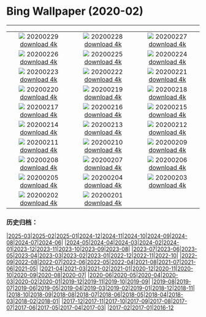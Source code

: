 # Bing Wallpaper (2020-02)
**************
| | | |
| :----: | :----: | :----: |
| ![](https://www.bing.com/th?id=OHR.WallaceFF_EN-US1967284462_1920x1080.jpg) 20200229 [download 4k](https://www.bing.com/th?id=OHR.WallaceFF_EN-US1967284462_UHD.jpg) | ![](https://www.bing.com/th?id=OHR.OtterCreekVT_EN-US1557441690_1920x1080.jpg) 20200228 [download 4k](https://www.bing.com/th?id=OHR.OtterCreekVT_EN-US1557441690_UHD.jpg) | ![](https://www.bing.com/th?id=OHR.PBWhaleBones_EN-US8550622199_1920x1080.jpg) 20200227 [download 4k](https://www.bing.com/th?id=OHR.PBWhaleBones_EN-US8550622199_UHD.jpg) |
| ![](https://www.bing.com/th?id=OHR.AcadiaSunrise_EN-US8474021804_1920x1080.jpg) 20200226 [download 4k](https://www.bing.com/th?id=OHR.AcadiaSunrise_EN-US8474021804_UHD.jpg) | ![](https://www.bing.com/th?id=OHR.ArmstrongPark_EN-US8412696471_1920x1080.jpg) 20200225 [download 4k](https://www.bing.com/th?id=OHR.ArmstrongPark_EN-US8412696471_UHD.jpg) | ![](https://www.bing.com/th?id=OHR.Windhorses_EN-US8344477103_1920x1080.jpg) 20200224 [download 4k](https://www.bing.com/th?id=OHR.Windhorses_EN-US8344477103_UHD.jpg) |
| ![](https://www.bing.com/th?id=OHR.LakeGullMN_EN-US8273213396_1920x1080.jpg) 20200223 [download 4k](https://www.bing.com/th?id=OHR.LakeGullMN_EN-US8273213396_UHD.jpg) | ![](https://www.bing.com/th?id=OHR.AbuSimbelSunFest_EN-US8115834133_1920x1080.jpg) 20200222 [download 4k](https://www.bing.com/th?id=OHR.AbuSimbelSunFest_EN-US8115834133_UHD.jpg) | ![](https://www.bing.com/th?id=OHR.OlindaCarnival_EN-US7914915440_1920x1080.jpg) 20200221 [download 4k](https://www.bing.com/th?id=OHR.OlindaCarnival_EN-US7914915440_UHD.jpg) |
| ![](https://www.bing.com/th?id=OHR.CloudsPelmo_EN-US7754683425_1920x1080.jpg) 20200220 [download 4k](https://www.bing.com/th?id=OHR.CloudsPelmo_EN-US7754683425_UHD.jpg) | ![](https://www.bing.com/th?id=OHR.WanderingAlbatross_EN-US7624194630_1920x1080.jpg) 20200219 [download 4k](https://www.bing.com/th?id=OHR.WanderingAlbatross_EN-US7624194630_UHD.jpg) | ![](https://www.bing.com/th?id=OHR.PlutoCrescent_EN-US7560373003_1920x1080.jpg) 20200218 [download 4k](https://www.bing.com/th?id=OHR.PlutoCrescent_EN-US7560373003_UHD.jpg) |
| ![](https://www.bing.com/th?id=OHR.MRNMSD_EN-US1457690831_1920x1080.jpg) 20200217 [download 4k](https://www.bing.com/th?id=OHR.MRNMSD_EN-US1457690831_UHD.jpg) | ![](https://www.bing.com/th?id=OHR.LemonDragon_EN-US7455819536_1920x1080.jpg) 20200216 [download 4k](https://www.bing.com/th?id=OHR.LemonDragon_EN-US7455819536_UHD.jpg) | ![](https://www.bing.com/th?id=OHR.HumpbackHerring_EN-US7403030704_1920x1080.jpg) 20200215 [download 4k](https://www.bing.com/th?id=OHR.HumpbackHerring_EN-US7403030704_UHD.jpg) |
| ![](https://www.bing.com/th?id=OHR.CorsicaHeart_EN-US7363711239_1920x1080.jpg) 20200214 [download 4k](https://www.bing.com/th?id=OHR.CorsicaHeart_EN-US7363711239_UHD.jpg) | ![](https://www.bing.com/th?id=OHR.AbiquaFalls_EN-US4408914137_1920x1080.jpg) 20200213 [download 4k](https://www.bing.com/th?id=OHR.AbiquaFalls_EN-US4408914137_UHD.jpg) | ![](https://www.bing.com/th?id=OHR.PinzonIslandTortoise_EN-US4325314925_1920x1080.jpg) 20200212 [download 4k](https://www.bing.com/th?id=OHR.PinzonIslandTortoise_EN-US4325314925_UHD.jpg) |
| ![](https://www.bing.com/th?id=OHR.SylviaEarle_EN-US4248966328_1920x1080.jpg) 20200211 [download 4k](https://www.bing.com/th?id=OHR.SylviaEarle_EN-US4248966328_UHD.jpg) | ![](https://www.bing.com/th?id=OHR.SuperkilenPark_EN-US4074449236_1920x1080.jpg) 20200210 [download 4k](https://www.bing.com/th?id=OHR.SuperkilenPark_EN-US4074449236_UHD.jpg) | ![](https://www.bing.com/th?id=OHR.HollywoodSign_EN-US3888664438_1920x1080.jpg) 20200209 [download 4k](https://www.bing.com/th?id=OHR.HollywoodSign_EN-US3888664438_UHD.jpg) |
| ![](https://www.bing.com/th?id=OHR.PingxiLantern_EN-US3795457184_1920x1080.jpg) 20200208 [download 4k](https://www.bing.com/th?id=OHR.PingxiLantern_EN-US3795457184_UHD.jpg) | ![](https://www.bing.com/th?id=OHR.QuebecWinter_EN-US3715352171_1920x1080.jpg) 20200207 [download 4k](https://www.bing.com/th?id=OHR.QuebecWinter_EN-US3715352171_UHD.jpg) | ![](https://www.bing.com/th?id=OHR.SneezeSpring_EN-US3645892670_1920x1080.jpg) 20200206 [download 4k](https://www.bing.com/th?id=OHR.SneezeSpring_EN-US3645892670_UHD.jpg) |
| ![](https://www.bing.com/th?id=OHR.AlbertaBubbles_EN-US3535339115_1920x1080.jpg) 20200205 [download 4k](https://www.bing.com/th?id=OHR.AlbertaBubbles_EN-US3535339115_UHD.jpg) | ![](https://www.bing.com/th?id=OHR.LionRock_EN-US3384136847_1920x1080.jpg) 20200204 [download 4k](https://www.bing.com/th?id=OHR.LionRock_EN-US3384136847_UHD.jpg) | ![](https://www.bing.com/th?id=OHR.RapaNuiFestival_EN-US3295875465_1920x1080.jpg) 20200203 [download 4k](https://www.bing.com/th?id=OHR.RapaNuiFestival_EN-US3295875465_UHD.jpg) |
| ![](https://www.bing.com/th?id=OHR.MeerkatHuddle_EN-US3180214061_1920x1080.jpg) 20200202 [download 4k](https://www.bing.com/th?id=OHR.MeerkatHuddle_EN-US3180214061_UHD.jpg) | ![](https://www.bing.com/th?id=OHR.MappingCourage_EN-US3088004881_1920x1080.jpg) 20200201 [download 4k](https://www.bing.com/th?id=OHR.MappingCourage_EN-US3088004881_UHD.jpg) |  |

### 历史归档：

|[2025-03](/../2025-03/2025-03.md)|[2025-02](/../2025-02/2025-02.md)|[2025-01](/../2025-01/2025-01.md)|[2024-12](/../2024-12/2024-12.md)|[2024-11](/../2024-11/2024-11.md)|[2024-10](/../2024-10/2024-10.md)|[2024-09](/../2024-09/2024-09.md)|[2024-08](/../2024-08/2024-08.md)|[2024-07](/../2024-07/2024-07.md)|[2024-06](/../2024-06/2024-06.md)|
|[2024-05](/../2024-05/2024-05.md)|[2024-04](/../2024-04/2024-04.md)|[2024-03](/../2024-03/2024-03.md)|[2024-02](/../2024-02/2024-02.md)|[2024-01](/../2024-01/2024-01.md)|[2023-12](/../2023-12/2023-12.md)|[2023-11](/../2023-11/2023-11.md)|[2023-10](/../2023-10/2023-10.md)|[2023-09](/../2023-09/2023-09.md)|[2023-08](/../2023-08/2023-08.md)|
|[2023-07](/../2023-07/2023-07.md)|[2023-06](/../2023-06/2023-06.md)|[2023-05](/../2023-05/2023-05.md)|[2023-04](/../2023-04/2023-04.md)|[2023-03](/../2023-03/2023-03.md)|[2023-02](/../2023-02/2023-02.md)|[2023-01](/../2023-01/2023-01.md)|[2022-12](/../2022-12/2022-12.md)|[2022-11](/../2022-11/2022-11.md)|[2022-10](/../2022-10/2022-10.md)|
|[2022-09](/../2022-09/2022-09.md)|[2022-08](/../2022-08/2022-08.md)|[2022-07](/../2022-07/2022-07.md)|[2022-06](/../2022-06/2022-06.md)|[2022-05](/../2022-05/2022-05.md)|[2022-04](/../2022-04/2022-04.md)|[2021-08](/../2021-08/2021-08.md)|[2021-07](/../2021-07/2021-07.md)|[2021-06](/../2021-06/2021-06.md)|[2021-05](/../2021-05/2021-05.md)|
|[2021-04](/../2021-04/2021-04.md)|[2021-03](/../2021-03/2021-03.md)|[2021-02](/../2021-02/2021-02.md)|[2021-01](/../2021-01/2021-01.md)|[2020-12](/../2020-12/2020-12.md)|[2020-11](/../2020-11/2020-11.md)|[2020-10](/../2020-10/2020-10.md)|[2020-09](/../2020-09/2020-09.md)|[2020-08](/../2020-08/2020-08.md)|[2020-07](/../2020-07/2020-07.md)|
|[2020-06](/../2020-06/2020-06.md)|[2020-05](/../2020-05/2020-05.md)|[2020-04](/../2020-04/2020-04.md)|[2020-03](/../2020-03/2020-03.md)|[2020-02](/2020-02.md)|[2020-01](/../2020-01/2020-01.md)|[2019-12](/../2019-12/2019-12.md)|[2019-11](/../2019-11/2019-11.md)|[2019-10](/../2019-10/2019-10.md)|[2019-09](/../2019-09/2019-09.md)|
|[2019-08](/../2019-08/2019-08.md)|[2019-07](/../2019-07/2019-07.md)|[2019-06](/../2019-06/2019-06.md)|[2019-05](/../2019-05/2019-05.md)|[2019-04](/../2019-04/2019-04.md)|[2019-03](/../2019-03/2019-03.md)|[2019-02](/../2019-02/2019-02.md)|[2019-01](/../2019-01/2019-01.md)|[2018-12](/../2018-12/2018-12.md)|[2018-11](/../2018-11/2018-11.md)|
|[2018-10](/../2018-10/2018-10.md)|[2018-09](/../2018-09/2018-09.md)|[2018-08](/../2018-08/2018-08.md)|[2018-07](/../2018-07/2018-07.md)|[2018-06](/../2018-06/2018-06.md)|[2018-05](/../2018-05/2018-05.md)|[2018-04](/../2018-04/2018-04.md)|[2018-03](/../2018-03/2018-03.md)|[2018-02](/../2018-02/2018-02.md)|[2018-01](/../2018-01/2018-01.md)|
|[2017-12](/../2017-12/2017-12.md)|[2017-11](/../2017-11/2017-11.md)|[2017-10](/../2017-10/2017-10.md)|[2017-09](/../2017-09/2017-09.md)|[2017-08](/../2017-08/2017-08.md)|[2017-07](/../2017-07/2017-07.md)|[2017-06](/../2017-06/2017-06.md)|[2017-05](/../2017-05/2017-05.md)|[2017-04](/../2017-04/2017-04.md)|[2017-03](/../2017-03/2017-03.md)|
|[2017-02](/../2017-02/2017-02.md)|[2017-01](/../2017-01/2017-01.md)|[2016-12](/../2016-12/2016-12.md)